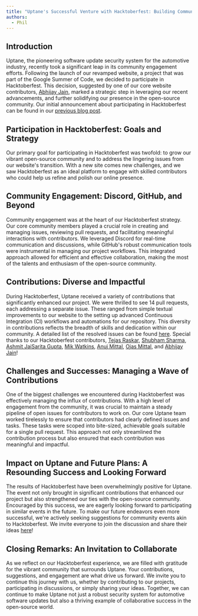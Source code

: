 ```yaml
---
title: "Uptane's Successful Venture with Hacktoberfest: Building Community and Polishing Our New Website 🎃"
authors:
  - Phil
--- 
```


## Introduction
Uptane, the pioneering software update security system for the automotive industry, recently took a significant leap in its community engagement efforts. Following the launch of our revamped website, a project that was part of the Google Summer of Code, we decided to participate in Hacktoberfest. This decision, suggested by one of our core website contributors, [Abhijay Jain](https://github.com/Abhijay007), marked a strategic step in leveraging our recent advancements, and further solidifying our presence in the open-source community. Our initial announcement about participating in Hacktoberfest can be found in our [previous blog post](https://uptane.org/blog/2023/10/28/hacktoberfest).

## Participation in Hacktoberfest: Goals and Strategy
Our primary goal for participating in Hacktoberfest was twofold: to grow our vibrant open-source community and to address the lingering issues from our website's transition. With a new site comes new challenges, and we saw Hacktoberfest as an ideal platform to engage with skilled contributors who could help us refine and polish our online presence.

## Community Engagement: Discord, GitHub, and Beyond
Community engagement was at the heart of our Hacktoberfest strategy. Our core community members played a crucial role in creating and managing issues, reviewing pull requests, and facilitating meaningful interactions with contributors. We leveraged Discord for real-time communication and discussions, while GitHub's robust communication tools were instrumental in managing our project workflows. This integrated approach allowed for efficient and effective collaboration, making the most of the talents and enthusiasm of the open-source community.

## Contributions: Diverse and Impactful
During Hacktoberfest, Uptane received a variety of contributions that significantly enhanced our project. We were thrilled to see 14 pull requests, each addressing a separate issue. These ranged from simple textual improvements to our website to the setting up advanced Continuous Integration (CI) workflows and automations for our repository. This diversity in contributions reflects the breadth of skills and dedication within our community. A detailed list of the resolved issues can be found [here](https://github.com/uptane/uptane.github.io/issues?q=is%3Aissue+is%3Aclosed+label%3Ahacktoberfest). Special thanks to our Hacktoberfest contributors, [Tejas Raskar](https://github.com/tejas-raskar), [Shubham Sharma](https://github.com/shubhusion), [Ashmit JaiSarita Gupta](https://github.com/devilkiller-ag), [Mik Watkins](https://github.com/Mikerniker), [Anuj Mittal](https://github.com/mit-anuj), [Ojas Mittal](https://github.com/AmosBlack), and [Abhijay Jain](https://github.com/Abhijay007)!

## Challenges and Successes: Managing a Wave of Contributions
One of the biggest challenges we encountered during Hacktoberfest was effectively managing the influx of contributions. With a high level of engagement from the community, it was crucial to maintain a steady pipeline of open issues for contributors to work on. Our core Uptane team worked tirelessly to ensure that contributors had clearly defined issues and tasks. These tasks were scoped into bite-sized, achievable goals suitable for a single pull request. This approach not only streamlined the contribution process but also ensured that each contribution was meaningful and impactful.

## Impact on Uptane and Future Plans: A Resounding Success and Looking Forward
The results of Hacktoberfest have been overwhelmingly positive for Uptane. The event not only brought in significant contributions that enhanced our project but also strengthened our ties with the open-source community. Encouraged by this success, we are eagerly looking forward to participating in similar events in the future. To make our future endeavors even more successful, we're actively seeking suggestions for community events akin to Hacktoberfest. We invite everyone to join the discussion and share their ideas [here](https://github.com/uptane/uptane.github.io/discussions/129)!

## Closing Remarks: An Invitation to Collaborate
As we reflect on our Hacktoberfest experience, we are filled with gratitude for the vibrant community that surrounds Uptane. Your contributions, suggestions, and engagement are what drive us forward. We invite you to continue this journey with us, whether by contributing to our projects, participating in discussions, or simply sharing your ideas. Together, we can continue to make Uptane not just a robust security system for automotive software updates but also a thriving example of collaborative success in the open-source world.
